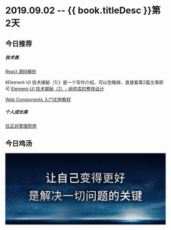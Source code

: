 # 2019.09.02 -- {{ book.titleDesc }}第2天


## 今日推荐

##### 技术类

[React 源码解析](https://zhuanlan.zhihu.com/p/28697362)

《Element-UI 技术揭秘（1）》是一个写作介绍，可以忽略掉，直接看第2篇文章即可
[Element-UI 技术揭秘（2）- 组件库的整体设计](https://juejin.im/post/5d64fa0af265da03cd0a8e7f)

[Web Components 入门实例教程](http://www.ruanyifeng.com/blog/2019/08/web_components.html)

##### 个人成长类

[任正非管理思想](http://www.ruanyifeng.com/blog/2019/08/ren-zhengfei.html)


## 今日鸡汤

![](../../images/20190902.jpeg)